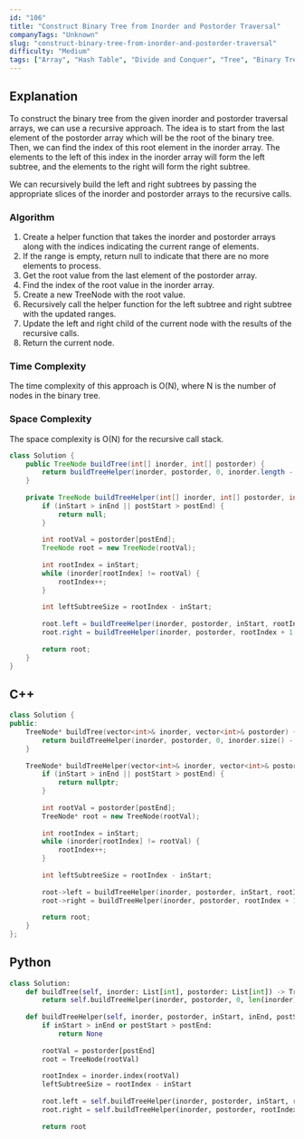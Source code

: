 ```yaml
---
id: "106"
title: "Construct Binary Tree from Inorder and Postorder Traversal"
companyTags: "Unknown"
slug: "construct-binary-tree-from-inorder-and-postorder-traversal"
difficulty: "Medium"
tags: ["Array", "Hash Table", "Divide and Conquer", "Tree", "Binary Tree"]
---
```


## Explanation

To construct the binary tree from the given inorder and postorder traversal arrays, we can use a recursive approach. The idea is to start from the last element of the postorder array which will be the root of the binary tree. Then, we can find the index of this root element in the inorder array. The elements to the left of this index in the inorder array will form the left subtree, and the elements to the right will form the right subtree.

We can recursively build the left and right subtrees by passing the appropriate slices of the inorder and postorder arrays to the recursive calls.

### Algorithm
1. Create a helper function that takes the inorder and postorder arrays along with the indices indicating the current range of elements.
2. If the range is empty, return null to indicate that there are no more elements to process.
3. Get the root value from the last element of the postorder array.
4. Find the index of the root value in the inorder array.
5. Create a new TreeNode with the root value.
6. Recursively call the helper function for the left subtree and right subtree with the updated ranges.
7. Update the left and right child of the current node with the results of the recursive calls.
8. Return the current node.

### Time Complexity
The time complexity of this approach is O(N), where N is the number of nodes in the binary tree.

### Space Complexity
The space complexity is O(N) for the recursive call stack.

```java
class Solution {
    public TreeNode buildTree(int[] inorder, int[] postorder) {
        return buildTreeHelper(inorder, postorder, 0, inorder.length - 1, 0, postorder.length - 1);
    }
    
    private TreeNode buildTreeHelper(int[] inorder, int[] postorder, int inStart, int inEnd, int postStart, int postEnd) {
        if (inStart > inEnd || postStart > postEnd) {
            return null;
        }
        
        int rootVal = postorder[postEnd];
        TreeNode root = new TreeNode(rootVal);
        
        int rootIndex = inStart;
        while (inorder[rootIndex] != rootVal) {
            rootIndex++;
        }
        
        int leftSubtreeSize = rootIndex - inStart;
        
        root.left = buildTreeHelper(inorder, postorder, inStart, rootIndex - 1, postStart, postStart + leftSubtreeSize - 1);
        root.right = buildTreeHelper(inorder, postorder, rootIndex + 1, inEnd, postStart + leftSubtreeSize, postEnd - 1);
        
        return root;
    }
}
```

## C++
```cpp
class Solution {
public:
    TreeNode* buildTree(vector<int>& inorder, vector<int>& postorder) {
        return buildTreeHelper(inorder, postorder, 0, inorder.size() - 1, 0, postorder.size() - 1);
    }
    
    TreeNode* buildTreeHelper(vector<int>& inorder, vector<int>& postorder, int inStart, int inEnd, int postStart, int postEnd) {
        if (inStart > inEnd || postStart > postEnd) {
            return nullptr;
        }
        
        int rootVal = postorder[postEnd];
        TreeNode* root = new TreeNode(rootVal);
        
        int rootIndex = inStart;
        while (inorder[rootIndex] != rootVal) {
            rootIndex++;
        }
        
        int leftSubtreeSize = rootIndex - inStart;
        
        root->left = buildTreeHelper(inorder, postorder, inStart, rootIndex - 1, postStart, postStart + leftSubtreeSize - 1);
        root->right = buildTreeHelper(inorder, postorder, rootIndex + 1, inEnd, postStart + leftSubtreeSize, postEnd - 1);
        
        return root;
    }
};
```

## Python
```python
class Solution:
    def buildTree(self, inorder: List[int], postorder: List[int]) -> TreeNode:
        return self.buildTreeHelper(inorder, postorder, 0, len(inorder) - 1, 0, len(postorder) - 1)
    
    def buildTreeHelper(self, inorder, postorder, inStart, inEnd, postStart, postEnd):
        if inStart > inEnd or postStart > postEnd:
            return None
        
        rootVal = postorder[postEnd]
        root = TreeNode(rootVal)
        
        rootIndex = inorder.index(rootVal)
        leftSubtreeSize = rootIndex - inStart
        
        root.left = self.buildTreeHelper(inorder, postorder, inStart, rootIndex - 1, postStart, postStart + leftSubtreeSize - 1)
        root.right = self.buildTreeHelper(inorder, postorder, rootIndex + 1, inEnd, postStart + leftSubtreeSize, postEnd - 1)
        
        return root
```